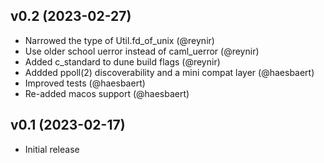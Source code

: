 ## v0.2 (2023-02-27)

* Narrowed the type of Util.fd_of_unix (@reynir)
* Use older school uerror instead of caml_uerror (@reynir)
* Added c_standard to dune build flags (@reynir)
* Addded ppoll(2) discoverability and a mini compat layer (@haesbaert)
* Improved tests (@haesbaert)
* Re-added macos support (@haesbaert)

## v0.1 (2023-02-17)

* Initial release
